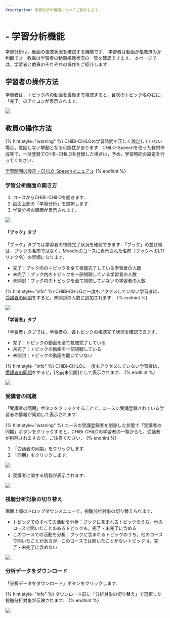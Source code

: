 ```yaml
---
description: 学習分析の機能についてご紹介します．
---
```


# - 学習分析機能

学習分析は，動画の視聴状況を確認する機能です． 学習者は動画が視聴済みか判断でき，教員は学習者の動画視聴状況の一覧を確認できます． 本ページでは，学習者と教員のそれぞれの操作をご紹介します．

## 学習者の操作方法

学習者は，トピック内の動画を最後まで視聴すると，目次のトピック名の右に，「完了」のアイコンが表示されます．

![](../.gitbook/assets/dashboard\_01.png)

## 教員の操作方法

{% hint style="warning" %}
CHiBi-CHiLOの学習時間を正しく設定していない場合，意図しない挙動となる可能性があります．CHiLO-Speechを使った教材作成等で，一括登録でCHiBi-CHiLOを登録した場合は，予め，学習時間の設定を行ってください．

[学習時間の設定 - CHiLO-Speechマニュアル](https://docs.cccties.org/chilospeech/chibi-chilo/learning-time)
{% endhint %}

### 学習分析画面の開き方

1. コースからCHiBi-CHiLOを開きます．
2. 画面上部の「学習分析」を選択します．
3. 学習分析の画面が表示されます．

![](../.gitbook/assets/dashboard\_02.png)

#### 「ブック」タブ

「ブック」タブでは学習者の視聴完了状況を確認できます．「ブック」の並び順は，ブックの名前ではなく，Moodleのコースに表示された名前（ブックへのLTIリンク名）の昇順になります．

* 完了：ブック内のトピックを全て視聴完了している学習者の人数
* 未完了：ブック内のトピックを一部視聴している学習者の人数
* 未開封：ブック内のトピックを全て視聴していないの学習者の人数

{% hint style="info" %}
CHiBi-CHiLOに一度もアクセスしていない学習者は，[受講者の同期](dashboard.md#no-2)をすると，未開封の人数に追加されます．
{% endhint %}

![](../.gitbook/assets/dashboard\_03.png)

#### 「学習者」タブ

「学習者」タブでは，学習者の，各トピックの視聴完了状況を確認できます．

* 完了：トピックの動画を全て視聴完了している
* 未完了：トピックの動画を一部視聴している
* 未開封：トピックの動画を開いていない

{% hint style="info" %}
CHiBi-CHiLOに一度もアクセスしていない学習者は，[受講者の同期](dashboard.md#no-2)をすると，\[名前未公開]として表示されます．
{% endhint %}

![](../.gitbook/assets/dashboard\_04.png)

### 受講者の同期

「受講者の同期」ボタンをクリックすることで，コースに受講登録されている学習者の情報が同期して表示されます．

{% hint style="warning" %}
コースの受講登録者を削除した状態で「受講者の同期」ボタンをクリックすると，CHiBi-CHiLOの学習者の一覧からも，受講者が削除されますので，ご注意ください．
{% endhint %}

1. 「受講者の同期」をクリックします．
2. 「同期」をクリックします．

![](../.gitbook/assets/dashboard\_07.png)

3. 受講者に関する情報が表示されます．

![](../.gitbook/assets/dashboard\_08.png)


### 視聴分析対象の切り替え

画面上部のドロップダウンメニューで，視聴分析対象の切り替えられます．

* トピックでのすべての活動を分析：ブックに含まれるトピックのうち，他のコースで開いたことのあるトピックも，完了・未完了に含める
* このコースでの活動を分析：ブックに含まれるトピックのうち，他のコースで開いたことがあるが，このコースでは開いたことがないトピックは，完了・未完了に含めない

![](../.gitbook/assets/dashboard\_05.png)

### 分析データをダウンロード

「分析データをダウンロード」ボタンをクリックします．

{% hint style="info" %}
ダウンロード前に「分析対象の切り替え」で選択した視聴分析対象が反映されます．
{% endhint %}

![](../.gitbook/assets/dashboard\_06.png)
